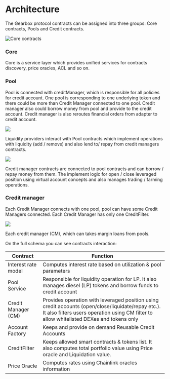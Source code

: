 # Architecture

The Gearbox protocol contracts can be assigned into three groups: Core contracts, Pools and Credit contracts. 

![Core contracts](../../../static/img/tutorial/Gearbox\_white\_high.011.png)

### Core 

Core is a service layer which provides unified services for contracts discovery, price oracles, ACL and so on.

### Pool

Pool is connected with creditManager, which is responsible for all policies for credit account. One pool is corresponding to one underlying token and there could be more than Credit Manager connected to one pool. Credit manager also could borrow money from pool and provide to the credit account. Credit manager is also reroutes financial orders from adapter to credit account.

![](../../../static/img/tutorial/Gearbox\_white\_high.001.png)

Liquidity providers interact with Pool contracts which implement operations with liquidity (add / remove) and also lend to/ repay from credit managers contracts.

![](../../../static/img/tutorial/Gearbox\_white\_high.003.png)

Credit manager contracts are connected to pool contracts and can borrow / repay money from them. The implement logic for open / close leveraged position using virtual account concepts and also manages trading / farming operations.

### Credit manager

Each Credit Manager connects with one pool, pool can have some Credit Managers connected. Each Credit Manager has only one CreditFilter.

![](../../../static/img/tutorial/Gearbox\_white\_high.012.jpeg)

Each credit manager (CM), which can takes margin loans from pools.

On the full schema you can see contracts interaction:

| Contract            | Function                                                                                                                                                                                       |
| ------------------- | ---------------------------------------------------------------------------------------------------------------------------------------------------------------------------------------------- |
| Interest rate model | Computes interest rate based on utilization & pool parameters                                                                                                                                  |
| Pool Service        | Responsible for liquidity operation for LP. It also manages diesel (LP) tokens and borrow funds to credit account                                                                              |
| Credit Manager (CM) | Provides operation with leveraged position using credit accounts (open/close/liquidate/repay etc.). It also filters users operation using CM filter to allow whitelisted DEXes and tokens only |
| Account Factory     | Keeps and provide on demand Reusable Credit Accounts                                                                                                                                           |
| CreditFilter        | Keeps allowed smart contracts & tokens list. It also computes total portfolio value using Price oracle and Liquidation value.                                                                  |
| Price Oracle        | Computes rates using Chainlink oracles information                                                                                                                                             |
